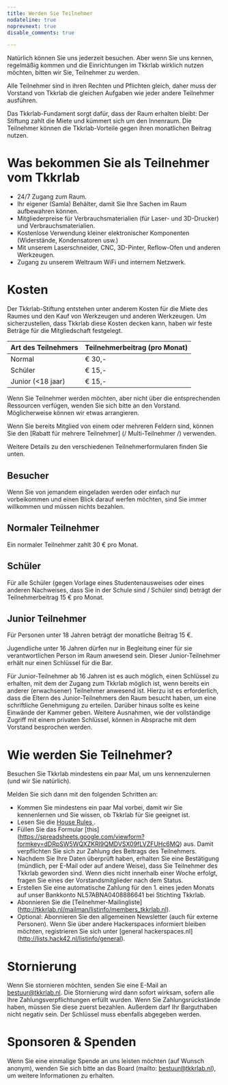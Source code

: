 ```yaml
---
title: Werden Sie Teilnehmer
nodateline: true
noprevnext: true
disable_comments: true

---
```

Natürlich können Sie uns jederzeit besuchen. Aber wenn Sie uns kennen, regelmäßig kommen und die Einrichtungen im Tkkrlab wirklich nutzen möchten, bitten wir Sie, Teilnehmer zu werden.

Alle Teilnehmer sind in ihren Rechten und Pflichten gleich, daher muss der Vorstand von Tkkrlab die gleichen Aufgaben wie jeder andere Teilnehmer ausführen.

Das Tkkrlab-Fundament sorgt dafür, dass der Raum erhalten bleibt: Der Stiftung zahlt die Miete und kümmert sich um den Innenraum. Die Teilnehmer können die Tkkrlab-Vorteile gegen ihren monatlichen Beitrag nutzen.

# Was bekommen Sie als Teilnehmer vom Tkkrlab
 - 24/7 Zugang zum Raum.
 - Ihr eigener (Samla) Behälter, damit Sie Ihre Sachen im Raum aufbewahren können.
 - Mitgliederpreise für Verbrauchsmaterialien (für Laser- und 3D-Drucker) und Verbrauchsmaterialien.
 - Kostenlose Verwendung kleiner elektronischer Komponenten (Widerstände, Kondensatoren usw.)
 - Mit unserem Laserschneider, CNC, 3D-Pinter, Reflow-Ofen und anderen Werkzeugen.
 - Zugang zu unserem Weltraum WiFi und internem Netzwerk.

# Kosten

Der Tkkrlab-Stiftung entstehen unter anderem Kosten für die Miete des Raumes und den Kauf von Werkzeugen und anderen Werkzeugen. Um sicherzustellen, dass Tkkrlab diese Kosten decken kann, haben wir feste Beträge für die Mitgliedschaft festgelegt.


| Art des Teilnehmers | Teilnehmerbeitrag (pro Monat) |
|------------------------------------------|--------------------------------|
| Normal                                   | € 30,-                         |
| Schüler                                  | € 15,-                         |
| Junior (<18 jaar)                        | € 15,-                         |





Wenn Sie Teilnehmer werden möchten, aber nicht über die entsprechenden Ressourcen verfügen, wenden Sie sich bitte an den Vorstand. Möglicherweise können wir etwas arrangieren.

Wenn Sie bereits Mitglied von einem oder mehreren Feldern sind, können Sie den [Rabatt für mehrere Teilnehmer] (/ Multi-Teilnehmer /) verwenden.

Weitere Details zu den verschiedenen Teilnehmerformularen finden Sie unten.


## Besucher

Wenn Sie von jemandem eingeladen werden oder einfach nur vorbeikommen und einen Blick darauf werfen möchten, sind Sie immer willkommen und müssen nichts bezahlen.

## Normaler Teilnehmer
Ein normaler Teilnehmer zahlt 30 € pro Monat.


## Schüler
Für alle Schüler (gegen Vorlage eines Studentenausweises oder eines anderen Nachweises, dass Sie in der Schule sind / Schüler sind) beträgt der Teilnehmerbeitrag 15 € pro Monat.


## Junior Teilnehmer
Für Personen unter 18 Jahren beträgt der monatliche Beitrag 15 €.

Jugendliche unter 16 Jahren dürfen nur in Begleitung einer für sie verantwortlichen Person im Raum anwesend sein. Dieser Junior-Teilnehmer erhält nur einen Schlüssel für die Bar.

Für Junior-Teilnehmer ab 16 Jahren ist es auch möglich, einen Schlüssel zu erhalten, mit dem der Zugang zum Tkkrlab möglich ist, wenn bereits ein anderer (erwachsener) Teilnehmer anwesend ist.
Hierzu ist es erforderlich, dass die Eltern des Junior-Teilnehmers den Raum besucht haben, um eine schriftliche Genehmigung zu erteilen. Darüber hinaus sollte es keine Einwände der Kammer geben.
Weitere Ausnahmen, wie der vollständige Zugriff mit einem privaten Schlüssel, können in Absprache mit dem Vorstand besprochen werden.


# Wie werden Sie Teilnehmer?

Besuchen Sie Tkkrlab mindestens ein paar Mal, um uns kennenzulernen (und wir Sie natürlich).

Melden Sie sich dann mit den folgenden Schritten an:

 - Kommen Sie mindestens ein paar Mal vorbei, damit wir Sie kennenlernen und Sie wissen, ob Tkkrlab für Sie geeignet ist.
 - Lesen Sie die <a href="/en/huisregels/" target="_blank"> House Rules </a>.
 - Füllen Sie das Formular [this] (https://spreadsheets.google.com/viewform?formkey=dDRpSW5WQXZKRl9QMDVSX09fLVZFUHc6MQ) aus. Damit verpflichten Sie sich zur Zahlung des Beitrags des Teilnehmers.
 - Nachdem Sie Ihre Daten überprüft haben, erhalten Sie eine Bestätigung (mündlich, per E-Mail oder auf andere Weise), dass Sie Teilnehmer des Tkkrlab geworden sind. Wenn dies nicht innerhalb einer Woche erfolgt, fragen Sie eines der Vorstandsmitglieder nach dem Status.
 - Erstellen Sie eine automatische Zahlung für den 1. eines jeden Monats auf unser Bankkonto NL57ABNA0408886641 bei Stichting Tkkrlab.
 - Abonnieren Sie die [Teilnehmer-Mailingliste] (http://tkkrlab.nl/mailman/listinfo/members_tkkrlab.nl).
 - Optional: Abonnieren Sie den allgemeinen Newsletter (auch für externe Personen). Wenn Sie über andere Hackerspaces informiert bleiben möchten, registrieren Sie sich unter [general hackerspaces.nl] (http://lists.hack42.nl/listinfo/general).

# Stornierung

Wenn Sie stornieren möchten, senden Sie eine E-Mail an bestuur@tkkrlab.nl. Die Stornierung wird dann sofort wirksam, sofern alle Ihre Zahlungsverpflichtungen erfüllt wurden. Wenn Sie Zahlungsrückstände haben, müssen Sie diese zuerst bezahlen. Außerdem darf Ihr Barguthaben nicht negativ sein. Der Schlüssel muss ebenfalls abgegeben werden.

# Sponsoren & Spenden
Wenn Sie eine einmalige Spende an uns leisten möchten (auf Wunsch anonym), wenden Sie sich bitte an das Board (mailto: bestuur@tkkrlab.nl), um weitere Informationen zu erhalten.